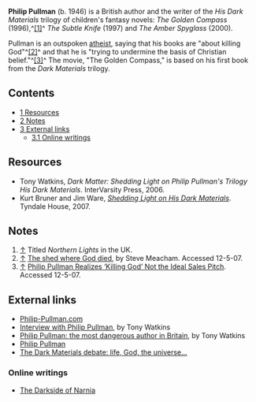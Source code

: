 **Philip Pullman** (b. 1946) is a British author and the writer of
the *His Dark Materials* trilogy of children's fantasy novels:
*The Golden Compass* (1996),^[[1]](#note-0)^ *The Subtle Knife*
(1997) and *The Amber Spyglass* (2000).

Pullman is an outspoken [atheist](Atheism "Atheism"), saying that
his books are "about killing God"^[[2]](#note-1)^ and that he is
"trying to undermine the basis of Christian
belief."^[[3]](#note-2)^ The movie, "The Golden Compass," is based
on his first book from the *Dark Materials* trilogy.


## Contents

-   [1 Resources](#Resources)
-   [2 Notes](#Notes)
-   [3 External links](#External_links)
    -   [3.1 Online writings](#Online_writings)


## Resources

-   Tony Watkins,
    *Dark Matter: Shedding Light on Philip Pullman's Trilogy His Dark Materials*.
    InterVarsity Press, 2006.
-   Kurt Bruner and Jim Ware,
    *[Shedding Light on His Dark Materials](http://www.tyndale.com/products/details.asp?isbn=978-1-4143-1564-5)*.
    Tyndale House, 2007.

## Notes

1.  [↑](#ref-0) Titled *Northern Lights* in the UK.
2.  [↑](#ref-1)
    [The shed where God died](http://www.smh.com.au/articles/2003/12/12/1071125644900.html),
    by Steve Meacham. Accessed 12-5-07.
3.  [↑](#ref-2)
    [Philip Pullman Realizes ‘Killing God’ Not the Ideal Sales Pitch](http://nymag.com/daily/entertainment/2007/11/philip_pullman_realizes_underm.html).
    Accessed 12-5-07.

## External links

-   [Philip-Pullman.com](http://www.philip-pullman.com/)
-   [Interview with Philip Pullman](http://www.damaris.org/content/content.php?type=5&id=357),
    by Tony Watkins
-   [Philip Pullman: the most dangerous author in Britain](http://www.damaris.org/content/content.php?type=5&id=56),
    by Tony Watkins
-   [Philip Pullman](http://en.wikipedia.org/wiki/Philip_Pullman "w:Philip Pullman")
-   [The Dark Materials debate: life, God, the universe...](http://www.telegraph.co.uk/arts/main.jhtml;$sessionid$SQEQJ5TJIJO1BQFIQMFSFFOAVCBQ0IV0?xml=/arts/2004/03/17/bodark17.xml&sSheet=/arts/2004/03/18/ixartright.html)

### Online writings

-   [The Darkside of Narnia](http://www.crlamppost.org/darkside.htm)



